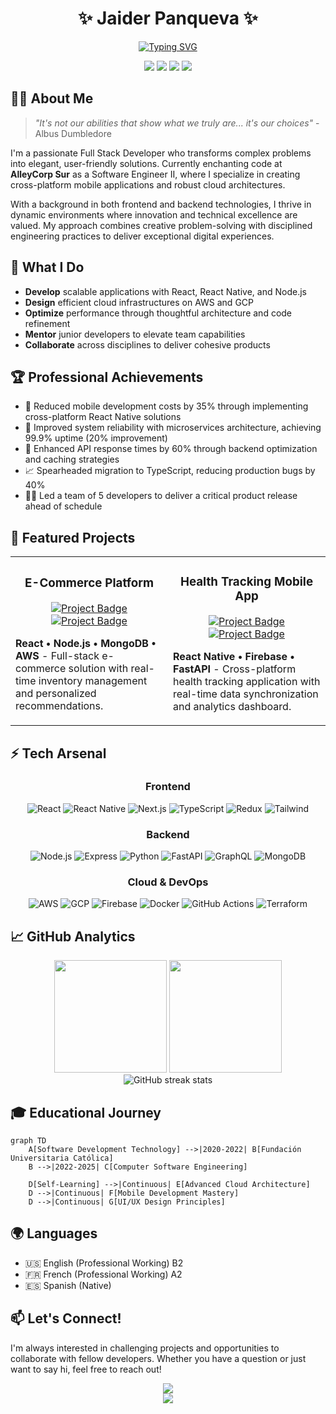 <div align="center">
  
# ✨ Jaider Panqueva ✨
  
[![Typing SVG](https://readme-typing-svg.herokuapp.com?font=Fira+Code&weight=600&size=25&pause=1000&color=E6B577&center=true&vCenter=true&random=false&width=435&lines=Full+Stack+Developer;React+Native+Specialist;Cloud+Architecture+Enthusiast;Problem+Solver;Tech+Innovator)](https://git.io/typing-svg)

<p>
  <a href="https://www.linkedin.com/in/jaider-andres-panqueva12/"><img src="https://img.shields.io/badge/-LinkedIn-0077B5?style=for-the-badge&logo=Linkedin&logoColor=white"/></a>
  <a href="mailto:jaiderandres901@hotmail.com"><img src="https://img.shields.io/badge/-Email-D14836?style=for-the-badge&logo=Gmail&logoColor=white"/></a>
  <a href="https://famous-tapioca-6272c1.netlify.app/"><img src="https://img.shields.io/badge/-Portfolio-3423A6?style=for-the-badge&logo=Google-Chrome&logoColor=white"/></a>
  <a href="https://github.com/jaider012"><img src="https://img.shields.io/badge/-GitHub-181717?style=for-the-badge&logo=GitHub&logoColor=white"/></a>
</p>
</div>

## 🧙‍♂️ About Me

> *"It's not our abilities that show what we truly are... it's our choices"* - Albus Dumbledore

I'm a passionate Full Stack Developer who transforms complex problems into elegant, user-friendly solutions. Currently enchanting code at **AlleyCorp Sur** as a Software Engineer II, where I specialize in creating cross-platform mobile applications and robust cloud architectures.

With a background in both frontend and backend technologies, I thrive in dynamic environments where innovation and technical excellence are valued. My approach combines creative problem-solving with disciplined engineering practices to deliver exceptional digital experiences.

## 🚀 What I Do

- **Develop** scalable applications with React, React Native, and Node.js
- **Design** efficient cloud infrastructures on AWS and GCP
- **Optimize** performance through thoughtful architecture and code refinement
- **Mentor** junior developers to elevate team capabilities
- **Collaborate** across disciplines to deliver cohesive products

## 🏆 Professional Achievements

- 🌟 Reduced mobile development costs by 35% through implementing cross-platform React Native solutions
- 🎯 Improved system reliability with microservices architecture, achieving 99.9% uptime (20% improvement)
- 🚀 Enhanced API response times by 60% through backend optimization and caching strategies
- 📈 Spearheaded migration to TypeScript, reducing production bugs by 40%
- 👨‍💻 Led a team of 5 developers to deliver a critical product release ahead of schedule

## 💼 Featured Projects

<table>
  <tr>
    <td width="50%">
      <h3 align="center">E-Commerce Platform</h3>
      <div align="center">
        <a href="#" target="_blank"><img src="https://img.shields.io/badge/Case_Study-4285F4?style=for-the-badge&logo=google-chrome&logoColor=white" alt="Project Badge"/></a>
        <a href="#" target="_blank"><img src="https://img.shields.io/badge/Demo-FF5722?style=for-the-badge&logo=google-chrome&logoColor=white" alt="Project Badge"/></a>
      </div>
      <p><strong>React • Node.js • MongoDB • AWS</strong> - Full-stack e-commerce solution with real-time inventory management and personalized recommendations.</p>
    </td>
    <td width="50%">
      <h3 align="center">Health Tracking Mobile App</h3>
      <div align="center">
        <a href="#" target="_blank"><img src="https://img.shields.io/badge/Case_Study-4285F4?style=for-the-badge&logo=google-chrome&logoColor=white" alt="Project Badge"/></a>
        <a href="#" target="_blank"><img src="https://img.shields.io/badge/Demo-FF5722?style=for-the-badge&logo=google-chrome&logoColor=white" alt="Project Badge"/></a>
      </div>
      <p><strong>React Native • Firebase • FastAPI</strong> - Cross-platform health tracking application with real-time data synchronization and analytics dashboard.</p>
    </td>
  </tr>
</table>

## ⚡ Tech Arsenal

<div align="center">
  <h3>Frontend</h3>
  <p>
    <img src="https://img.shields.io/badge/React-61DAFB?style=for-the-badge&logo=react&logoColor=black" alt="React"/>
    <img src="https://img.shields.io/badge/React_Native-61DAFB?style=for-the-badge&logo=react&logoColor=black" alt="React Native"/>
    <img src="https://img.shields.io/badge/Next.js-000000?style=for-the-badge&logo=nextdotjs&logoColor=white" alt="Next.js"/>
    <img src="https://img.shields.io/badge/TypeScript-007ACC?style=for-the-badge&logo=typescript&logoColor=white" alt="TypeScript"/>
    <img src="https://img.shields.io/badge/Redux-764ABC?style=for-the-badge&logo=redux&logoColor=white" alt="Redux"/>
    <img src="https://img.shields.io/badge/Tailwind_CSS-06B6D4?style=for-the-badge&logo=tailwind-css&logoColor=white" alt="Tailwind"/>
  </p>
  
  <h3>Backend</h3>
  <p>
    <img src="https://img.shields.io/badge/Node.js-339933?style=for-the-badge&logo=nodedotjs&logoColor=white" alt="Node.js"/>
    <img src="https://img.shields.io/badge/Express-000000?style=for-the-badge&logo=express&logoColor=white" alt="Express"/>
    <img src="https://img.shields.io/badge/Python-3776AB?style=for-the-badge&logo=python&logoColor=white" alt="Python"/>
    <img src="https://img.shields.io/badge/FastAPI-009688?style=for-the-badge&logo=fastapi&logoColor=white" alt="FastAPI"/>
    <img src="https://img.shields.io/badge/GraphQL-E10098?style=for-the-badge&logo=graphql&logoColor=white" alt="GraphQL"/>
    <img src="https://img.shields.io/badge/MongoDB-47A248?style=for-the-badge&logo=mongodb&logoColor=white" alt="MongoDB"/>
  </p>
  
  <h3>Cloud & DevOps</h3>
  <p>
    <img src="https://img.shields.io/badge/AWS-232F3E?style=for-the-badge&logo=amazon-aws&logoColor=white" alt="AWS"/>
    <img src="https://img.shields.io/badge/GCP-4285F4?style=for-the-badge&logo=google-cloud&logoColor=white" alt="GCP"/>
    <img src="https://img.shields.io/badge/Firebase-FFCA28?style=for-the-badge&logo=firebase&logoColor=black" alt="Firebase"/>
    <img src="https://img.shields.io/badge/Docker-2496ED?style=for-the-badge&logo=docker&logoColor=white" alt="Docker"/>
    <img src="https://img.shields.io/badge/GitHub_Actions-2088FF?style=for-the-badge&logo=github-actions&logoColor=white" alt="GitHub Actions"/>
    <img src="https://img.shields.io/badge/Terraform-7B42BC?style=for-the-badge&logo=terraform&logoColor=white" alt="Terraform"/>
  </p>
</div>

## 📈 GitHub Analytics

<div align="center">
  <img height="180em" src="https://github-readme-stats.vercel.app/api?username=jaider012&show_icons=true&theme=radical" />
  <img height="180em" src="https://github-readme-stats.vercel.app/api/top-langs/?username=jaider012&layout=compact&theme=radical" />
</div>

<div align="center">
  <img src="https://github-readme-streak-stats.herokuapp.com/?user=jaider012&theme=radical" alt="GitHub streak stats" />
</div>

## 🎓 Educational Journey

```mermaid
graph TD
    A[Software Development Technology] -->|2020-2022| B[Fundación Universitaria Católica]
    B -->|2022-2025| C[Computer Software Engineering]
    
    D[Self-Learning] -->|Continuous| E[Advanced Cloud Architecture]
    D -->|Continuous| F[Mobile Development Mastery]
    D -->|Continuous| G[UI/UX Design Principles]
```

## 🌍 Languages

- 🇺🇸 English (Professional Working) B2
- 🇫🇷 French (Professional Working) A2
- 🇪🇸 Spanish (Native)

## 📫 Let's Connect!

I'm always interested in challenging projects and opportunities to collaborate with fellow developers. Whether you have a question or just want to say hi, feel free to reach out!

<div align="center">
  <a href="https://www.linkedin.com/in/jaider-andres-panqueva12/"><img src="https://img.shields.io/badge/Let's_talk-0077B5?style=for-the-badge&logo=linkedin&logoColor=white"/></a>
</div>

<div align="center">
<img src="https://komarev.com/ghpvc/?username=jaider012&color=blueviolet&style=flat-square&label=Profile+Views"/>
</div>
